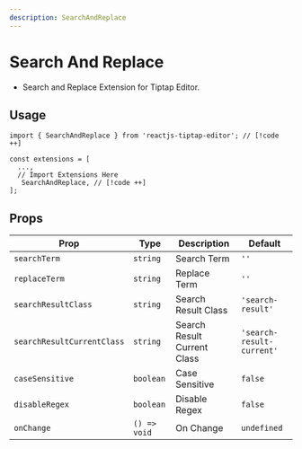```yaml
---
description: SearchAndReplace
---
```


# Search And Replace

- Search and Replace Extension for Tiptap Editor.

## Usage

```tsx
import { SearchAndReplace } from 'reactjs-tiptap-editor'; // [!code ++]

const extensions = [
  ...,
  // Import Extensions Here
   SearchAndReplace, // [!code ++]
];
```

## Props

| Prop | Type | Description | Default |
| --- | --- | --- | --- |
| `searchTerm` | `string` | Search Term | `''` |
| `replaceTerm` | `string` | Replace Term | `''` |
| `searchResultClass` | `string` | Search Result Class | `'search-result'` |
| `searchResultCurrentClass` | `string` | Search Result Current Class | `'search-result-current'` |
| `caseSensitive` | `boolean` | Case Sensitive | `false` |
| `disableRegex` | `boolean` | Disable Regex | `false` |
| `onChange` | `() => void` | On Change | `undefined` |
